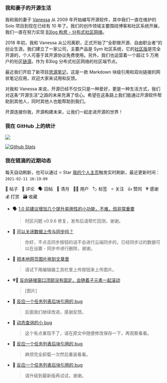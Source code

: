 ### 我和妻子的开源生活

我和我的妻子 [Vanessa](https://github.com/Vanessa219) 从 2009 年开始编写开源软件，其中我们一直在维护的 Solo 项目到现在已经有 10 年了。我们的创作领域主要围绕博客和社区系统开展，我们一直在努力实现 [B3log 构思 - 分布式社区网络](https://ld246.com/article/1546941897596)。

2018 年初，我和 Vanessa 从公司离职，正式开始了“全职做开源、自由职业者”的创业生涯。我们建立了一家公司，主要产品是 Sym 社区系统，它的[社区版](https://github.com/88250/symphony)是完全开源的，个人可基于其开源协议免费使用。另外，我们也运营着一个超过 5 万用户的社区[链滴](https://ld246.com)，作为 B3log 分布式社区网络的社区端节点。

最近我们开启了新项目[思源笔记](https://github.com/siyuan-note/siyuan)，这是一款 Markdown 块级引用和双向链接的网状笔记应用，欢迎大家来试用和反馈。

对我和 Vanessa 来说，开源已经不仅仅只是一种爱好，更是一种生活方式，我们对这条“开源生活”之路的未来充满了信心。希望在这条路上我们能通过开源软件帮助到其他人，同时其他人也能帮助到我们。

开源连接你我，开源构建未来，让我们一起走进开源的世界！

### 我在 GitHub 上的统计

<a title="Hits" target="_blank" href="https://github.com/88250/88250"><img src="https://hits.b3log.org/88250/88250.svg"></a>

[![Github Stats](https://github-readme-stats.vercel.app/api?username=88250&theme=tokyonight&show_icons=true)](https://github.com/88250)

<!--events start -->

### 我在链滴的近期动态

每天自动刷新，也可以通过 ⭐️ Star [我的个人主页](https://github.com/88250/88250)触发实时刷新，最近更新时间：`2021-02-11 16:19:09`

📝 帖子 &nbsp; 💬 评论 &nbsp; 🗣 回帖 &nbsp; 🌙 清月 &nbsp; 👨‍💻 用户 &nbsp; 🏷️ 标签 &nbsp; ⭐️ 关注 &nbsp; 👍 赞同 &nbsp; 💗 感谢 &nbsp; 💰 打赏 &nbsp; 🗃 收藏

* 🗣 [1.0 前建议增加几个提升易用性的小功能，不难，但非常重要](https://ld246.com/article/1612882104356/comment/1612923833091#comments)

  > 时区问题 v0.9.6 修复，发布后请帮忙回测，谢谢。
* 💬 [可以关闭数据上传与同步吗？](https://ld246.com/article/1613013257773/comment/1613016059352#comments)

  > 你好，不点击同步按钮的话不会进行云端同步的，已经同步过的数据可以在设置 - 同步中进行删除，谢谢。
* 💬 [把本地网页图片拖到文章里](https://ld246.com/article/1612861459940/comment/1613009071017#comments)

  > 请试下用编辑器工具栏里上传按钮来上传图片。
* 💗📝 [反向链接窗口顶部没有固定，会随着子元素一起滚动](https://ld246.com/article/1612971712604)

  > [图片]
* 💬 [反应一个任务列表后块引用的 bug](https://ld246.com/article/1612894854509/comment/1612970756980#comments)

  > 后面我们继续改进，感谢反馈。
* 💬 [动态查询的小 bug](https://ld246.com/article/1612964020068/comment/1612968480164#comments)

  > 这个有点重现不了，请在原文中随便修改保存一下，再观察看看。
* 💬 [反应一个任务列表后块引用的 bug](https://ld246.com/article/1612894854509/comment/1612944216665#comments)

  > 麻烦完全卸载一次然后重装看看。
* 💬 [反应一个任务列表后块引用的 bug](https://ld246.com/article/1612894854509/comment/1612921349881#comments)

  > 请升级到最新版再试试，谢谢。


<!--events end -->

